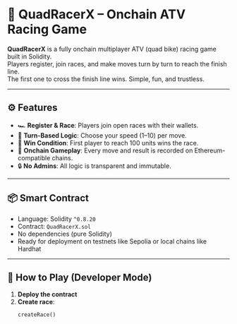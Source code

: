 # 🏁 QuadRacerX – Onchain ATV Racing Game     
       
**QuadRacerX** is a fully onchain multiplayer ATV (quad bike) racing game built in Solidity.        
Players register, join races, and make moves turn by turn to reach the finish line.     
The first one to cross the finish line wins. Simple, fun, and trustless.       
    
---    
   
## ⚙️ Features    
     
- 🏎️ **Register & Race**: Players join open races with their wallets.    
- 🧠 **Turn-Based Logic**: Choose your speed (1–10) per move.    
- 🏁 **Win Condition**: First player to reach 100 units wins the race.      
- 📜 **Onchain Gameplay**: Every move and result is recorded on Ethereum-compatible chains.   
- 🔒 **No Admins**: All logic is transparent and immutable.     
  
---  
  
## 📦 Smart Contract  
 
- Language: Solidity `^0.8.20`   
- Contract: `QuadRacerX.sol`   
- No dependencies (pure Solidity)   
- Ready for deployment on testnets like Sepolia or local chains like Hardhat  
  
--- 

## 🚀 How to Play (Developer Mode)

1. **Deploy the contract**
2. **Create race**:
   ```solidity
   createRace()
